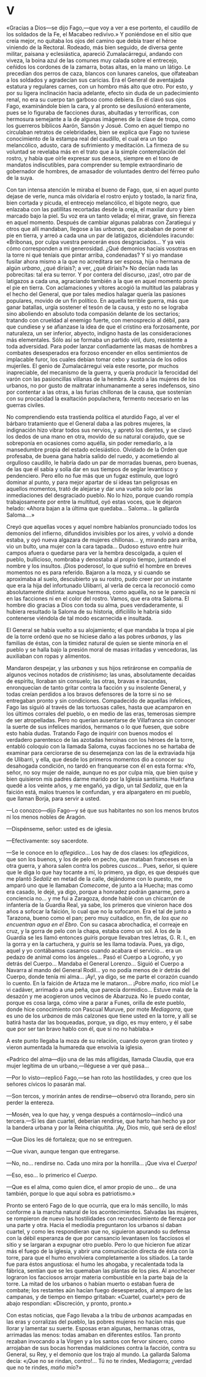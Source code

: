 # V

«Gracias a Dios—se dijo Fago,—que voy a ver a ese portento, el caudillo de los
soldados de la Fe, el Macabeo redivivo.» Y poniéndose en el sitio que creía
mejor, no quitaba los ojos del camino que debía traer el héroe viniendo de la
Rectoral. Rodeado, más bien seguido, de diversa gente militar, paisana
y eclesiástica, apareció Zumalacárregui, andando con viveza, la boina azul de
las comunes muy calada sobre el entrecejo, ceñidos los cordones de la zamarra,
botas altas, en la mano un látigo. Le precedían dos perros de caza, blancos con
lunares canelos, que olfateaban a los soldados y agradecían sus caricias. Era
el General de aventajada estatura y regulares carnes, con un hombro más alto
que otro. Por esto, y por su ligera inclinación hacia adelante, efecto sin duda
de un padecimiento renal, no era su cuerpo tan garboso como debiera. En él
clavó sus ojos Fago, examinándole bien la cara, y al pronto se desilusionó
enteramente, pues se lo figuraba de facciones duras, abultadas y terroríficas,
con hermosura semejante a la de algunas imágenes de la clase de tropa, como los
guerreros bíblicos Aarón, Sansón y Josué. Como en aquel tiempo no circulaban
retratos de celebridades, bien se explica que Fago no tuviese conocimiento de
la estampa real del caudillo, el cual era un tipo melancólico, adusto, cara de
sufrimiento y meditación. La firmeza de su voluntad se revelaba más en el trato
que a la simple contemplación del rostro, y había que oírle expresar sus
deseos, siempre en el tono de mandatos indiscutibles, para comprender su temple
extraordinario de gobernador de hombres, de amasador de voluntades dentro del
férreo puño de la suya.

Con tan intensa atención le miraba el bueno de Fago, que, si en aquel punto
dejase de verle, nunca más olvidaría el rostro enjuto y tostado, la nariz fina,
bien cortada y picuda, el entrecejo melancólico, el bigote negro, que enlazaba
con las patillitas recortadas desde la oreja, el maxilar duro y bien marcado
bajo la piel. Su voz era un tanto velada; el mirar, grave, sin fiereza en aquel
momento. Después de cambiar algunas palabras con Zaratiegui y otros que allí
mandaban, llegose a las *urbanas*, que acababan de poner el pie en tierra,
y arreó a cada una un par de latigazos, diciéndoles iracundo: «Bribonas, por
culpa vuestra perecerán esos desgraciados... Y ya veis cómo corresponden a mi
generosidad. ¿Qué demonios hacíais vosotras en la torre ni qué teníais que
pintar arriba, condenadas? Y si yo mandase fusilar ahora mismo a la que no
acreditara ser esposa, hija o hermana de algún *urbano*, ¿qué diríais?; a ver,
¿qué diríais?» No decían nada las pobrecitas: tal era su terror. Y por contera
del discurso, ¡zas!, otro par de latigazos a cada una, agraciando también a la
que en aquel momento ponía el pie en tierra. Con aclamaciones y vítores acogió
la multitud las palabras y el hecho del General, que por tales medios halagar
quería las pasiones populares, movido de un fin político. En aquella terrible
guerra, más que ganar batallas, urgía sostener el tesón de la causa, y esto no
se lograba sino aboliendo en absoluto toda compasión delante de los sectarios;
tratando con crueldad al enemigo fuerte, con menosprecio al débil, para que
cundiese y se afianzase la idea de que el cristino era forzosamente, por
naturaleza, un ser inferior, abyecto, indigno hasta de las consideraciones más
elementales. Sólo así se formaba un partido viril, duro, resistente a toda
adversidad. Para poder lanzar confiadamente las masas de hombres a combates
desesperados era forzoso encender en ellos sentimientos de implacable furor,
los cuales debían tomar cebo y sustancia de los odios mujeriles. El genio de
Zumalacárregui veía este resorte, por muchos inapreciable, del mecanismo de la
guerra, y quería producir la ferocidad del varón con las pasioncillas villanas
de la hembra. Azotó a las mujeres de los urbanos, no por gusto de maltratar
inhumanamente a seres indefensos, sino por contentar a las otras, a las furias
chillonas de la causa, que sostenían con su procacidad la exaltación
populachera, fermento necesario en las guerras civiles.

No comprendiendo esta trastienda política el aturdido Fago, al ver el bárbaro
tratamiento que el General daba a las pobres mujeres, la indignación hizo
vibrar todos sus nervios, y apretó los dientes, y se clavó los dedos de una
mano en otra, movido de su natural corajudo, que se sobreponía en ocasiones
como aquélla, sin poder remediarlo, a la mansedumbre propia del estado
eclesiástico. Olvidado de la Orden que profesaba, de buena gana habría salido
del ruedo, y acometiendo al orgulloso caudillo, le habría dado un par de
morradas buenas, pero buenas, de las que él sabía y solía dar en sus tiempos de
seglar levantisco y pendenciero. Pero ello no fue más que un fugaz estímulo,
que logró dominar al punto, y para mejor apartar de sí ideas tan peligrosas en
aquellos momentos, trató de alejarse y dar una vuelta solo por las
inmediaciones del desgraciado pueblo. No lo hizo, porque cuando rompía
trabajosamente por entre la multitud, oyó estas voces, que le dejaron helado:
«Ahora bajan a la última que quedaba... Saloma... la gallarda Saloma....»

Creyó que aquellas voces y aquel nombre habíanlos pronunciado todos los
demonios del infierno, difundidos invisibles por los aires, y volvió a donde
estaba, y oyó nueva algazara de mujeres chillonas... y, mirando para arriba,
vio un bulto, una mujer con la cara tapada... Dudoso estuvo entre huir campos
afuera o quedarse para ver la hembra descolgada, a quien el pueblo, bullicioso,
nombraba y denostaba al propio tiempo, juntando el nombre y los insultos. ¡Dios
poderoso!, lo que sufrió el hombre en breves momentos no es para referido.
Bajaron a la moza, y si cuando se aproximaba al suelo, descubierto ya su
rostro, pudo creer por un instante que era la hija del infortunado Ulibarri, al
verla de cerca la reconoció como absolutamente distinta: aunque hermosa, como
aquélla, no se le parecía ni en las facciones ni en el color del rostro. Vamos,
que era otra Saloma. El hombre dio gracias a Dios con toda su alma, pues
verdaderamente, si hubiera resultado la Saloma de su historia, dificilillo le
habría sido contenerse viéndola de tal modo escarnecida e insultada.

El General se había vuelto a su alojamiento; el que mandaba la tropa al pie de
la torre ordenó que no se hiciese daño a las pobres *urbanas*, y las familias
de éstas, con la timidez natural de quien se siente minoría en el pueblo y se
halla bajo la presión moral de masas irritadas y vencedoras, las auxiliaban con
ropas y alimentos.

Mandaron despejar, y las *urbanas* y sus hijos retiráronse en compañía de
algunos vecinos notados de *cristinismo*; las unas, absolutamente decaídas de
espíritu, lloraban sin consuelo; las otras, bravas e iracundas, enronquecían de
tanto gritar contra la facción y su insolente General, y todas creían perdidos
a los bravos defensores de la torre si no se entregaban pronto y sin
condiciones. Compadecido de aquellas infelices, Fago las siguió al través de
las tortuosas calles, hasta que acamparon en los últimos corrales del pueblo,
o en medio de las eras, temerosas siempre de ser atropelladas. Pero no querían
ausentarse de Villafranca sin conocer la suerte de sus infelices maridos,
hermanos o lo que fuesen, que sobre esto había dudas. Tratando Fago de inquirir
con buenos modos el verdadero parentesco de las azotadas heroínas con los
héroes de la torre, entabló coloquio con la llamada Saloma, cuyas facciones no
se hartaba de examinar para cerciorarse de su desemejanza con las de la
extraviada hija de Ulibarri, y ella, que desde los primeros momentos dio
a conocer su desahogada condición, no tardó en franquearse con él en esta
forma: «Yo, señor, no soy mujer de naide, aunque no es por culpa mía, que bien
quise y bien quisieron mis padres darme marido por la Iglesia santísima.
Huérfana quedé a los veinte años, y me engañó, ya digo, un tal *Sedaliz*, que
en la faición está, malos truenos le confundan, y era alpargatero en mi pueblo,
que llaman Borja, para servir a usted.

—Lo conozco—dijo Fago—y sé que sus habitantes no son los menos brutos ni los
menos nobles de Aragón.

—Dispénseme, señor: usted es de iglesia.

—Efectivamente: soy sacerdote.

—Se le conoce en lo *aflegidico*... Los hay de dos clases: los *aflegidicos*,
que son los buenos, y los de pelo en pecho, que mataban franceses en la otra
guerra, y ahora salen contra los pobres *cuscos*... Pues, señor, si quiere que
le diga lo que hay tocante a mí, lo primero, ya digo, es que después que me
plantó *Sedaliz* en metad de la calle, dejándome con lo puesto, me amparó uno
que le llamaban *Comecome*, de junto a la Huecha; mas como era casado, le dejé,
ya digo, porque a honradez podrán ganarme, pero a conciencia no... y me fui
a Zaragoza, donde hablé con un chicarrón de infantería de la Guardia Real, ya
sabe, los primeros que vinieron hace dos años a sofocar la faición, lo cual que
no la sofocaron. Era el tal de junto a Tarazona, bueno como el pan; pero muy
cuitadico, en fin, de *los que no encuentran agua en el Ebro*. Con su casaca
abrochadica, el correaje en cruz, y la gorra de pelo con la chapa, estaba como
un sol. A los de la Guardia se les llamó entonces *guiris* porque llevaban tres
letras, G. R. I., en la gorra y en la cartuchera, y *guiris* se les llama
todavía. Pues, ya digo, aquel y yo contábamos casamos cuando acabara el
servicio... era un pedazo de animal como los ángeles... Pasó el Cuerpo
a Logroño, y yo detrás del Cuerpo... Mandaba el General Lorenzo... Siguió el
Cuerpo a Navarra al mando del General Rodil... yo no podía menos de ir detrás
del Cuerpo, donde tenía mi alma... ¡Ay!, ya digo, se me parte el corazón cuando
lo cuento. En la faición de Artaza me le mataron... ¡Pobre *maño*, rico mío! Le
vi cadáver, arrimado a una peña, que parecía dormidico... Estuve mala de la
desazón y me acogieron unos vecinos de Abarzuza. No le puedo contar, porque es
cosa larga, cómo vine a parar a Funes, orilla de este pueblo, donde hice
conocimiento con Pascual Muruve, por mote *Mediagorra*, que es uno de los
*urbanos* de más calzones que tiene usted en la torre, y allí se batirá hasta
dar las boqueadas, porque, ya digo, es muy entero, y él sabe que por ser tan
bravo hablo con él, que si no no hablaba.»

A este punto llegaba la moza de su relación, cuando oyeron gran tiroteo y
vieron aumentada la humareda que envolvía la iglesia.

«Padrico del alma—dijo una de las más afligidas, llamada Claudia, que era mujer
legítima de un urbano,—lléguese a ver qué pasa...

—Por lo visto—replicó Fago,—se han roto las hostilidades, y creo que los
señores cívicos lo pasarán mal.

—Son tercos, y morirán antes de rendirse—observó otra llorando, pero sin
perder la entereza. 

—Mosén, vea lo que hay, y venga después a contárnoslo—indicó una tercera.—Si
les dan cuartel, deberían rendirse, que harto han hecho ya por la bandera
urbana y por la Reina chiquitita. ¡Ay, Dios mío, qué será de ellos!

—Que Dios les dé fortaleza; que no se entreguen.

—Que vivan, aunque tengan que entregarse.

—No, no... rendirse no. Cada uno mira por la honrilla... ¡Que viva el *Cuerpo!*

—Eso, eso... lo primerico el *Cuerpo*.

—Que es el alma, como quien dice, el amor propio de uno... de una también,
porque lo que aquí sobra es patriotismo.»

Pronto se enteró Fago de lo que ocurría, que era lo más sencillo, lo más
conforme a la marcha natural de los acontecimientos. Salvadas las mujeres, se
rompieron de nuevo las hostilidades con recrudecimiento de fiereza por una
parte y otra. Hacia el mediodía preguntaron los urbanos si daban cuartel,
y como les respondieran que no, siguieron apurando su defensa con la débil
esperanza de que por cansancio levantasen los facciosos el sitio y se largaran
a expugnar otro pueblo. Pero lo que hicieron fue atizar más el fuego de la
iglesia, y abrir una comunicación directa de ésta con la torre, para que el
humo envolviera completamente a los sitiados. La tarde fue para éstos
angustiosa: el humo les ahogaba, y recalentada toda la fábrica, sentían que se
les quemaban las plantas de los pies. Al anochecer lograron los facciosos
arrojar materia combustible en la parte baja de la torre. La mitad de los
urbanos o habían muerto o estaban fuera de combate; los restantes aún hacían
fuego desesperados, al amparo de las campanas, y de tiempo en tiempo gritaban:
«Cuartel, cuartel;» pero de abajo respondían: «Discreción, y pronto, pronto.»

Con estas noticias, que Fago llevaba a la tribu de *urbanas* acampadas en las
eras y corralizas del pueblo, las pobres mujeres no hacían más que llorar y
lamentar su suerte. Esposas eran algunas, hermanas otras, arrimadas las
menos: todas amaban en diferentes estilos. Tan pronto rezaban invocando a
la Virgen y a los santos con fervor sincero, como arrojaban de sus bocas
horrendas maldiciones contra la facción, contra su General, su Rey, y el
demonio que los trajo al mundo. La gallarda Saloma decía: «¡Que no se
rindan, contro!... Tú no te rindes, Mediagorra; ¿verdad que no te
rindes, *maño* mío?»
